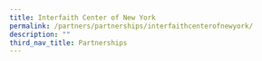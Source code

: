 ```yaml
---
title: Interfaith Center of New York
permalink: /partners/partnerships/interfaithcenterofnewyork/
description: ""
third_nav_title: Partnerships
---
```

